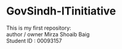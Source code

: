 # GovSindh-ITinitiative
This is my first repository:
<br>
author / owner Mirza Shoaib Baig
<br>
Student ID : 00093157
